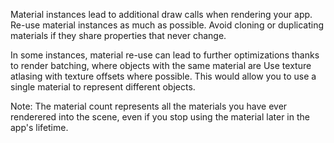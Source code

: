 Material instances lead to additional draw calls when rendering your app.
Re-use material instances as much as possible. Avoid cloning or duplicating materials if they share properties that never change.

In some instances, material re-use can lead to further optimizations thanks to render batching, where objects with the same 
material are 
Use texture atlasing with texture offsets where possible. 
This would allow you to use a single material to represent different objects.

Note: The material count represents all the materials you have ever renderered into the scene, even if you stop using the material later in the app's lifetime.
